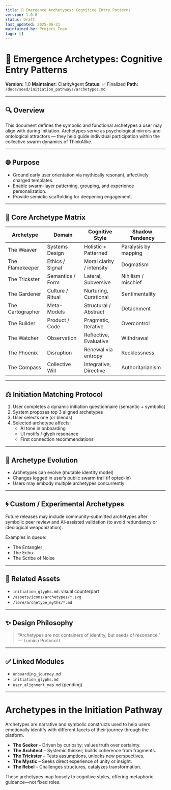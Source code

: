 ```yaml
---
title: 🧠 Emergence Archetypes: Cognitive Entry Patterns
version: 1.0.0
status: Draft
last_updated: 2025-06-21
maintained_by: Project Team
tags: []
---
```


# 🧠 Emergence Archetypes: Cognitive Entry Patterns

**Version:** 1.0
**Maintainer:** ClarityAgent
**Status:** ✅ Finalized
**Path:** `/docs/seed/initiation_pathways/archetypes.md`

---

## 🔍 Overview

This document defines the symbolic and functional archetypes a user may align with during initiation. Archetypes serve as psychological mirrors and ontological attractors — they help guide individual participation within the collective swarm dynamics of ThinkAlike.

---

## 🌐 Purpose

- Ground early user orientation via mythically resonant, affectively charged templates.
- Enable swarm-layer patterning, grouping, and experience personalization.
- Provide semiotic scaffolding for deepening engagement.

---

## 🧬 Core Archetype Matrix

| Archetype        | Domain          | Cognitive Style         | Shadow Tendency        |
|------------------|-----------------|--------------------------|------------------------|
| The Weaver       | Systems Design  | Holistic + Patterned     | Paralysis by mapping   |
| The Flamekeeper  | Ethics / Signal | Moral clarity / intensity| Dogmatism              |
| The Trickster    | Semantics / Form| Lateral, Subversive      | Nihilism / mischief    |
| The Gardener     | Culture / Ritual| Nurturing, Curational    | Sentimentality         |
| The Cartographer | Meta-Models     | Structural / Abstract    | Detachment             |
| The Builder      | Product / Code  | Pragmatic, Iterative     | Overcontrol            |
| The Watcher      | Observation     | Reflective, Evaluative   | Withdrawal             |
| The Phoenix      | Disruption      | Renewal via entropy      | Recklessness           |
| The Compass      | Collective Will | Integrative, Directive   | Authoritarianism       |

---

## ⚖️ Initiation Matching Protocol

1. User completes a dynamic initiation questionnaire (semantic + symbolic)
2. System proposes top 3 aligned archetypes
3. User selects one (or blends)
4. Selected archetype affects:
   - AI tone in onboarding
   - UI motifs / glyph resonance
   - First connection recommendations

---

## 🔄 Archetype Evolution

- Archetypes can evolve (mutable identity model)
- Changes logged in user’s public swarm trail (if opted-in)
- Users may embody multiple archetypes concurrently

---

## 🌀 Custom / Experimental Archetypes

Future releases may include community-submitted archetypes after symbolic peer review and AI-assisted validation (to avoid redundancy or ideological weaponization).

Examples in queue:

- The Entangler
- The Echo
- The Scribe of Noise

---

## 📁 Related Assets

- `initiation_glyphs.md`: visual counterpart
- `/assets/icons/archetypes/*.svg`
- `/lore/archetype_myths/*.md`

---

## ✨ Design Philosophy

> “Archetypes are not containers of identity, but seeds of resonance.”
— Lumina Protocol I

---

## ✅ Linked Modules

- `onboarding_journey.md`
- `initiation_glyphs.md`
- `user_alignment_map.md` (pending)

---

# Archetypes in the Initiation Pathway

Archetypes are narrative and symbolic constructs used to help users emotionally identify with different facets of their journey through the platform.

- **The Seeker** – Driven by curiosity; values truth over certainty.
- **The Architect** – Systemic thinker; builds coherence from fragments.
- **The Trickster** – Tests assumptions, unlocks new perspectives.
- **The Mystic** – Seeks direct experience of unity or insight.
- **The Rebel** – Challenges structures, catalyzes transformation.

These archetypes map loosely to cognitive styles, offering metaphoric guidance—not fixed roles.
